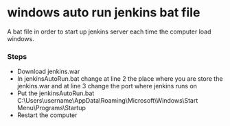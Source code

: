 # windows auto run jenkins bat file
A bat file in order to start up jenkins server each time the computer load windows.

### Steps
 - Download jenkins.war
 - In jenkinsAutoRun.bat change at line 2 the place where you are store the jenkins.war and at line 3 change the port where jenkins runs on
 - Put the jenkinsAutoRun.bat C:\Users\username\AppData\Roaming\Microsoft\Windows\Start Menu\Programs\Startup
 - Restart the computer